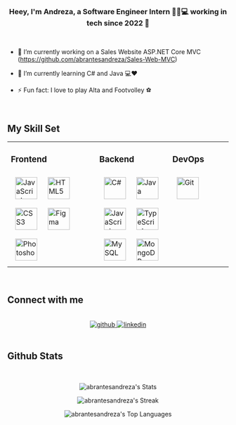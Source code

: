 
### <div align="center">Heey, I'm Andreza, a Software Engineer Intern 👩‍💻💻 working in tech since 2022 🚀</div> 

<br/>
  
- 🔭 I’m currently working on a Sales Website ASP.NET Core MVC (https://github.com/abrantesandreza/Sales-Web-MVC)

- 🌱 I’m currently learning C# and Java 💻❤️  

- ⚡ Fun fact: I love to play Alta and Footvolley ⚽  
  

<br/>  


## My Skill Set  
<table><tr><td valign="top" width="40%">



### Frontend  
<div align="left">  
<a href="https://www.javascript.com/" target="_blank"><img style="margin: 10px" src="https://profilinator.rishav.dev/skills-assets/javascript-original.svg" alt="JavaScript" height="50" /></a>  
<a href="https://en.wikipedia.org/wiki/HTML5" target="_blank"><img style="margin: 10px" src="https://profilinator.rishav.dev/skills-assets/html5-original-wordmark.svg" alt="HTML5" height="50" /></a>  
<a href="https://www.w3schools.com/css/" target="_blank"><img style="margin: 10px" src="https://profilinator.rishav.dev/skills-assets/css3-original-wordmark.svg" alt="CSS3" height="50" /></a>
<a href="https://www.figma.com/" target="_blank"><img style="margin: 10px" src="https://profilinator.rishav.dev/skills-assets/figma-icon.svg" alt="Figma" height="50" /></a> 
<a href="https://www.adobe.com/in/products/photoshop.html" target="_blank"><img style="margin: 10px" src="https://profilinator.rishav.dev/skills-assets/photoshop-plain.svg" alt="Photoshop" height="50" /></a>
 
</div>

</td><td valign="top" width="33%">



### Backend  
<div align="left"> 
<a href="https://docs.microsoft.com/en-us/dotnet/csharp/" target="_blank"><img style="margin: 10px" src="https://profilinator.rishav.dev/skills-assets/csharp-original.svg" alt="C#" height="50" /></a> 
<a href="https://www.java.com/" target="_blank"><img style="margin: 10px" src="https://profilinator.rishav.dev/skills-assets/java-original-wordmark.svg" alt="Java" height="50" /></a>
<a href="https://www.javascript.com/" target="_blank"><img style="margin: 10px" src="https://profilinator.rishav.dev/skills-assets/javascript-original.svg" alt="JavaScript" height="50" /></a>  
<a href="https://www.typescriptlang.org/" target="_blank"><img style="margin: 10px" src="https://profilinator.rishav.dev/skills-assets/typescript-original.svg" alt="TypeScript" height="50" /></a> 
<a href="https://www.mysql.com/" target="_blank"><img style="margin: 10px" src="https://profilinator.rishav.dev/skills-assets/mysql-original-wordmark.svg" alt="MySQL" height="50" /></a> 
<a href="https://www.mongodb.com/" target="_blank"><img style="margin: 10px" src="https://profilinator.rishav.dev/skills-assets/mongodb-original-wordmark.svg" alt="MongoDB" height="50" /></a>  

</td><td valign="top" width="33%">


### DevOps  
<div align="left">  
<a href="https://github.com/" target="_blank"><img style="margin: 10px" src="https://profilinator.rishav.dev/skills-assets/git-scm-icon.svg" alt="Git" height="50" /></a>  
</div>

</td></tr></table>  
  
</div>

</td></tr></table>  

<br/>


## Connect with me  
<br/> 
<div align="center">
<a href="https://github.com/abrantesandreza" target="_blank">
<img src=https://img.shields.io/badge/github-%2324292e.svg?&style=for-the-badge&logo=github&logoColor=white alt=github style="margin-bottom: 5px;" />
</a>
<a href="https://linkedin.com/in/andrezasantosabrantes" target="_blank">
<img src=https://img.shields.io/badge/linkedin-%231E77B5.svg?&style=for-the-badge&logo=linkedin&logoColor=white alt=linkedin style="margin-bottom: 5px;" />
</a>  
</div>  
  

<br/>  


## Github Stats
<br/>

<div align="center">

![abrantesandreza's Stats](https://github-readme-stats.vercel.app/api?username=abrantesandreza&theme=nightowl&show_icons=true&hide_border=true&count_private=true)
  
  
![abrantesandreza's Streak](https://github-readme-streak-stats.herokuapp.com/?user=abrantesandreza&theme=nightowl&hide_border=true)

 
![abrantesandreza's Top Languages](https://github-readme-stats.vercel.app/api/top-langs/?username=abrantesandreza&theme=nightowl&show_icons=true&hide_border=true&layout=compact)
</div>  

<br/>  

